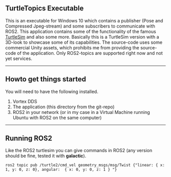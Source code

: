 ## TurtleTopics Executable

This is an executable for Windows 10 which contains a publisher (Pose and Compressed Jpeg-stream) and some subscribers to communicate with ROS2. 
This application contains some of the functionality of the famous [TurtleSim](https://docs.ros.org/en/foxy/Tutorials/Turtlesim/Introducing-Turtlesim.html) and also some more. 
Basically this is a TurtleSim version with a 3D-look to showcase some of its capabilities. The source-code uses some commercial Unity assets, which prohibits me from providing the source-code of the application. 
Only ROS2-topics are supported right now and not yet services. 



---

## Howto get things started

You will need to have the following installed.

1. Vortex DDS 
2. The application (this directory from the git-repo)
3. ROS2 in your network (or in my case in a Virtual Machine running Ubuntu with ROS2 on the same computer)


---

## Running ROS2 

Like the ROS2 turtlesim you can give commands in ROS2 (any version should be fine, tested it with **galactic**).


```ros2 topic pub /turtle2/cmd_vel geometry_msgs/msg/Twist {"linear: { x: 1, y: 0, z: 0}, angular:  { x: 0, y: 0, z: 1 } "} ```

